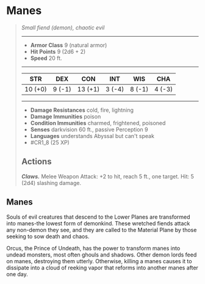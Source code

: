 # Manes
>*Small fiend (demon), chaotic evil*
>___
>- **Armor Class** 9 (natural armor)
>- **Hit Points** 9 (2d6 + 2)
>- **Speed** 20 ft.
>___
>|STR|DEX|CON|INT|WIS|CHA|
>|:---:|:---:|:---:|:---:|:---:|:---:|
>|10 (+0)|9 (-1)|13 (+1)|3 (-4)|8 (-1)|4 (-3)|
>___
>- **Damage Resistances** cold, fire, lightning
>- **Damage Immunities** poison
>- **Condition Immunities** charmed, frightened, poisoned
>- **Senses** darkvision 60 ft., passive Perception 9
>- **Languages** understands Abyssal but can't speak
>- #CR1_8 (25 XP)
>## Actions
>***Claws.*** Melee Weapon Attack: +2 to hit, reach 5 ft., one target. Hit: 5 (2d4) slashing damage.

## Manes

Souls of evil creatures that descend to the Lower Planes are transformed into manes-the lowest form of demonkind. These wretched fiends attack any non-demon they see, and they are called to the Material Plane by those seeking to sow death and chaos.

Orcus, the Prince of Undeath, has the power to transform manes into undead monsters, most often ghouls and shadows. Other demon lords feed on manes, destroying them utterly. Otherwise, killing a manes causes it to dissipate into a cloud of reeking vapor that reforms into another manes after one day.